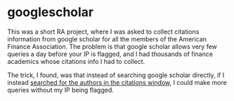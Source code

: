 # googlescholar

This was a short RA project, where I was asked to collect citations information from google scholar for all the members of the American Finance Association. The problem is that google scholar allows very few queries a day before your IP is flagged, and I had thousands of finance academics whose citations info I had to collect.

The trick, I found, was that instead of searching google scholar directly, if I instead <a href="https://github.com/kkamb/googlescholar/blob/master/gscholarsearch.pl">searched for the authors in the citations window</a>, I could make more queries without my IP being flagged.
